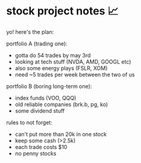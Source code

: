 # stock project notes 📈

yo! here's the plan:

portfolio A (trading one):
- gotta do 54 trades by may 3rd
- looking at tech stuff (NVDA, AMD, GOOGL etc)
- also some energy plays (FSLR, XOM)
- need ~5 trades per week between the two of us

portfolio B (boring long-term one):
- index funds (VOO, QQQ)
- old reliable companies (brk.b, pg, ko)
- some dividend stuff

rules to not forget:
- can't put more than 20k in one stock
- keep some cash (>2.5k)
- each trade costs $10
- no penny stocks